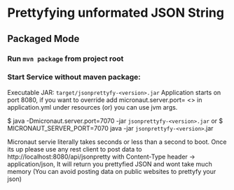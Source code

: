 # Prettyfying unformated JSON String

## Packaged Mode
### Run `mvn package` from project root

### Start Service without maven package:
Executable JAR: `target/jsonprettyfy-<version>.jar`
Application starts on port 8080, if you want to override add micronaut.server.port= <<port>> in application.yml under resources (or) you can use jvm args.

$ java -Dmicronaut.server.port=7070 -jar `jsonprettyfy-<version>.jar` or $ MICRONAUT_SERVER_PORT=7070 java -jar `jsonprettyfy-<version>`.jar  

Micronaut servie literally takes seconds or less than a second to boot. Once its up please use any rest client to post data to 
http://localhost:8080/api/jsonpretty with Content-Type header -> application/json, It will return you prettyfied JSON and wont take much memory (You can avoid posting data on public websites to prettyfy your json)
  
